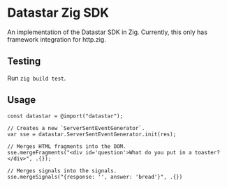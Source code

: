 # Datastar Zig SDK

An implementation of the Datastar SDK in Zig. Currently, this only has framework integration for http.zig.

## Testing

Run `zig build test`.

## Usage

```zig
const datastar = @import("datastar");

// Creates a new `ServerSentEventGenerator`.
var sse = datastar.ServerSentEventGenerator.init(res);

// Merges HTML fragments into the DOM.
sse.mergeFragments("<div id='question'>What do you put in a toaster?</div>", .{});

// Merges signals into the signals.
sse.mergeSignals("{response: '', answer: 'bread'}", .{})
```